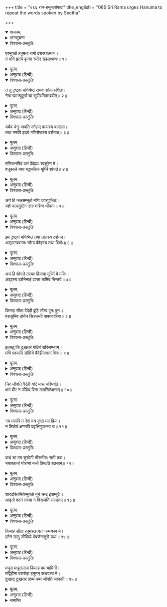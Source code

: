 +++
title = "०६६ राम-हनुमत्संवादः"
title_english = "066 Sri Rama urges Hanuma to repeat the words spoken by Seetha"

+++
<details open><summary>वाचनम्</summary>
<div caption="श्रीराम-हरिसीताराममूर्ति-घनपाठिभ्यां वचनम्" class="audioEmbed" src="https://archive.org/download/Ramayana-recitation-Sriram-harisItArAmamUrti-Ghanapaati-v2/Kanda_5/Kanda_5_SK-065-Hanuma_conveys_Seetha_s_message_to_.mp3"></div>
</details>

<details><summary>भागसूचना</summary>

66. चूडामणिको देखकर और सीताका समाचार पाकर श्रीरामका उनके लिये विलाप
</details>

<details open><summary>विश्वास-प्रस्तुतिः</summary>

एवमुक्तो हनुमता रामो दशरथात्मजः।  
तं मणिं हृदये कृत्वा रुरोद सहलक्ष्मणः॥ १॥
</details>

<details><summary>मूलम्</summary>

एवमुक्तो हनुमता रामो दशरथात्मजः।  
तं मणिं हृदये कृत्वा रुरोद सहलक्ष्मणः॥ १॥
</details>

<details><summary>अनुवाद (हिन्दी)</summary>

हनुमान् जी के ऐसा कहनेपर दशरथनन्दन श्रीराम उस मणिको अपनी छातीसे लगाकर रोने लगे। साथ ही लक्ष्मण भी रो पड़े॥ १॥
</details>

<details open><summary>विश्वास-प्रस्तुतिः</summary>

तं तु दृष्ट्वा मणिश्रेष्ठं राघवः शोककर्शितः।  
नेत्राभ्यामश्रुपूर्णाभ्यां सुग्रीवमिदमब्रवीत्॥ २॥
</details>

<details><summary>मूलम्</summary>

तं तु दृष्ट्वा मणिश्रेष्ठं राघवः शोककर्शितः।  
नेत्राभ्यामश्रुपूर्णाभ्यां सुग्रीवमिदमब्रवीत्॥ २॥
</details>

<details><summary>अनुवाद (हिन्दी)</summary>

उस श्रेष्ठ मणिकी ओर देखकर शोकसे व्याकुल हुए श्रीरघुनाथजी अपने दोनों नेत्रोंमें आँसू भरकर सुग्रीवसे इस प्रकार बोले—॥ २॥
</details>

<details open><summary>विश्वास-प्रस्तुतिः</summary>

यथैव धेनुः स्रवति स्नेहाद् वत्सस्य वत्सला।  
तथा ममापि हृदयं मणिश्रेष्ठस्य दर्शनात्॥ ३॥
</details>

<details><summary>मूलम्</summary>

यथैव धेनुः स्रवति स्नेहाद् वत्सस्य वत्सला।  
तथा ममापि हृदयं मणिश्रेष्ठस्य दर्शनात्॥ ३॥
</details>

<details><summary>अनुवाद (हिन्दी)</summary>

‘मित्र! जैसे वत्सला धेनु अपने बछड़ेके स्नेहसे थनोंसे दूध झरने लगती है, उसी प्रकार इस उत्तम मणिको देखकर आज मेरा हृदय भी द्रवीभूत हो रहा है॥ ३॥
</details>

<details open><summary>विश्वास-प्रस्तुतिः</summary>

मणिरत्नमिदं दत्तं वैदेह्याः श्वशुरेण मे।  
वधूकाले यथा बद्धमधिकं मूर्ध्नि शोभते॥ ४॥
</details>

<details><summary>मूलम्</summary>

मणिरत्नमिदं दत्तं वैदेह्याः श्वशुरेण मे।  
वधूकाले यथा बद्धमधिकं मूर्ध्नि शोभते॥ ४॥
</details>

<details><summary>अनुवाद (हिन्दी)</summary>

‘मेरे श्वशुर राजा जनकने विवाहके समय वैदेहीको यह मणिरत्न दिया था, जो उसके मस्तकपर आबद्ध होकर बड़ी शोभा पाता था॥ ४॥
</details>

<details open><summary>विश्वास-प्रस्तुतिः</summary>

अयं हि जलसम्भूतो मणिः प्रवरपूजितः।  
यज्ञे परमतुष्टेन दत्तः शक्रेण धीमता॥ ५॥
</details>

<details><summary>मूलम्</summary>

अयं हि जलसम्भूतो मणिः प्रवरपूजितः।  
यज्ञे परमतुष्टेन दत्तः शक्रेण धीमता॥ ५॥
</details>

<details><summary>अनुवाद (हिन्दी)</summary>

‘जलसे प्रकट हुई यह मणि श्रेष्ठ देवताओंद्वारा पूजित है। किसी यज्ञमें बहुत संतुष्ट हुए बुद्धिमान् इन्द्रने राजा जनकको यह मणि दी थी॥ ५॥
</details>

<details open><summary>विश्वास-प्रस्तुतिः</summary>

इमं दृष्ट्वा मणिश्रेष्ठं तथा तातस्य दर्शनम्।  
अद्यास्म्यवगतः सौम्य वैदेहस्य तथा विभोः॥ ६॥
</details>

<details><summary>मूलम्</summary>

इमं दृष्ट्वा मणिश्रेष्ठं तथा तातस्य दर्शनम्।  
अद्यास्म्यवगतः सौम्य वैदेहस्य तथा विभोः॥ ६॥
</details>

<details><summary>अनुवाद (हिन्दी)</summary>

‘सौम्य! इस मणिरत्नका दर्शन करके आज मुझे मानो अपने पूज्य पिताका और विदेहराज महाराज जनकका भी दर्शन मिल गया हो, ऐसा अनुभव हो रहा है॥ ६॥
</details>

<details open><summary>विश्वास-प्रस्तुतिः</summary>

अयं हि शोभते तस्याः प्रियाया मूर्ध्नि मे मणिः।  
अद्यास्य दर्शनेनाहं प्राप्तां तामिव चिन्तये॥ ७॥
</details>

<details><summary>मूलम्</summary>

अयं हि शोभते तस्याः प्रियाया मूर्ध्नि मे मणिः।  
अद्यास्य दर्शनेनाहं प्राप्तां तामिव चिन्तये॥ ७॥
</details>

<details><summary>अनुवाद (हिन्दी)</summary>

‘यह मणि सदा मेरी प्रिया सीताके सीमन्तपर शोभा पाती थी। आज इसे देखकर ऐसा जान पड़ता है मानो सीता ही मुझे मिल गयी॥ ७॥
</details>

<details open><summary>विश्वास-प्रस्तुतिः</summary>

किमाह सीता वैदेही ब्रूहि सौम्य पुनः पुनः।  
परासुमिव तोयेन सिञ्चन्ती वाक्यवारिणा॥ ८॥
</details>

<details><summary>मूलम्</summary>

किमाह सीता वैदेही ब्रूहि सौम्य पुनः पुनः।  
परासुमिव तोयेन सिञ्चन्ती वाक्यवारिणा॥ ८॥
</details>

<details><summary>अनुवाद (हिन्दी)</summary>

‘सौम्य पवनकुमार! जैसे बेहोश हुए मनुष्यको होशमें लानेके लिये उसपर जलके छींटे दिये जाते हैं, उसी प्रकार विदेहनन्दिनी सीताने मूर्च्छित हुए-से मुझ रामको अपने वाक्यरूपी शीतल जलसे सींचते हुए क्या-क्या कहा है? यह बारंबार बताओ’॥ ८॥
</details>

<details open><summary>विश्वास-प्रस्तुतिः</summary>

इतस्तु किं दुःखतरं यदिमं वारिसम्भवम्।  
मणिं पश्यामि सौमित्रे वैदेहीमागतां विना॥ ९॥
</details>

<details><summary>मूलम्</summary>

इतस्तु किं दुःखतरं यदिमं वारिसम्भवम्।  
मणिं पश्यामि सौमित्रे वैदेहीमागतां विना॥ ९॥
</details>

<details><summary>अनुवाद (हिन्दी)</summary>

(अब वे लक्ष्मणसे बोले—) ‘सुमित्रानन्दन! सीताके यहाँ आये बिना ही जो जलसे उत्पन्न हुई इस मणिको मैं देख रहा हूँ। इससे बढ़कर दुःखकी बात और क्या हो सकती है’॥ ९॥
</details>

<details open><summary>विश्वास-प्रस्तुतिः</summary>

चिरं जीवति वैदेही यदि मासं धरिष्यति।  
क्षणं वीर न जीवेयं विना तामसितेक्षणाम्॥ १०॥
</details>

<details><summary>मूलम्</summary>

चिरं जीवति वैदेही यदि मासं धरिष्यति।  
क्षणं वीर न जीवेयं विना तामसितेक्षणाम्॥ १०॥
</details>

<details><summary>अनुवाद (हिन्दी)</summary>

(फिर वे हनुमान् जी से बोले—) ‘वीर पवनकुमार! यदि विदेहनन्दनी सीता एक मासतक जीवन धारण कर लेगी, तब तो वह बहुत समयतक जी रही है। मैं तो कजरारे नेत्रोंवाली जानकीके बिना अब एक क्षण भी जीवित नहीं रह सकता॥ १०॥
</details>

<details open><summary>विश्वास-प्रस्तुतिः</summary>

नय मामपि तं देशं यत्र दृष्टा मम प्रिया।  
न तिष्ठेयं क्षणमपि प्रवृत्तिमुपलभ्य च॥ ११॥
</details>

<details><summary>मूलम्</summary>

नय मामपि तं देशं यत्र दृष्टा मम प्रिया।  
न तिष्ठेयं क्षणमपि प्रवृत्तिमुपलभ्य च॥ ११॥
</details>

<details><summary>अनुवाद (हिन्दी)</summary>

‘तुमने जहाँ मेरी प्रियाको देखा है, उसी देशमें मुझे भी ले चलो। उसका समाचार पाकर अब मैं एक क्षण भी यहाँ नहीं रुक सकता॥ ११॥
</details>

<details open><summary>विश्वास-प्रस्तुतिः</summary>

कथं सा मम सुश्रोणी भीरुभीरुः सती तदा।  
भयावहानां घोराणां मध्ये तिष्ठति रक्षसाम्॥ १२॥
</details>

<details><summary>मूलम्</summary>

कथं सा मम सुश्रोणी भीरुभीरुः सती तदा।  
भयावहानां घोराणां मध्ये तिष्ठति रक्षसाम्॥ १२॥
</details>

<details><summary>अनुवाद (हिन्दी)</summary>

‘हाय! मेरी सती-साध्वी सुमध्यमा सीता बड़ी भीरु है। वह उन घोर रूपधारी भयंकर राक्षसोंके बीचमें कैसे रहती होगी?॥ १२॥
</details>

<details open><summary>विश्वास-प्रस्तुतिः</summary>

शारदस्तिमिरोन्मुक्तो नूनं चन्द्र इवाम्बुदैः।  
आवृतो वदनं तस्या न विराजति साम्प्रतम्॥ १३॥
</details>

<details><summary>मूलम्</summary>

शारदस्तिमिरोन्मुक्तो नूनं चन्द्र इवाम्बुदैः।  
आवृतो वदनं तस्या न विराजति साम्प्रतम्॥ १३॥
</details>

<details><summary>अनुवाद (हिन्दी)</summary>

‘निश्चय ही अन्धकारसे मुक्त किंतु बादलोंसे ढके हुए शरत्कालीन चन्द्रमाके समान सीताका मुख इस समय शोभा नहीं पा रहा होगा॥ १३॥
</details>

<details open><summary>विश्वास-प्रस्तुतिः</summary>

किमाह सीता हनुमंस्तत्त्वतः कथयस्व मे।  
एतेन खलु जीविष्ये भेषजेनातुरो यथा॥ १४॥
</details>

<details><summary>मूलम्</summary>

किमाह सीता हनुमंस्तत्त्वतः कथयस्व मे।  
एतेन खलु जीविष्ये भेषजेनातुरो यथा॥ १४॥
</details>

<details><summary>अनुवाद (हिन्दी)</summary>

‘हनुमन्! मुझे ठीक-ठीक बताओ, सीताने क्या-क्या कहा है ? जैसे रोगी दवा लेनेसे जीता है, उसी प्रकार मैं सीताके इस संदेश-वाक्यको सुनकर ही जीवन धारण करूँगा॥ १४॥
</details>

<details open><summary>विश्वास-प्रस्तुतिः</summary>

मधुरा मधुरालापा किमाह मम भामिनी।  
मद्विहीना वरारोहा हनुमन् कथयस्व मे।  
दुःखाद् दुःखतरं प्राप्य कथं जीवति जानकी॥ १५॥
</details>

<details><summary>मूलम्</summary>

मधुरा मधुरालापा किमाह मम भामिनी।  
मद्विहीना वरारोहा हनुमन् कथयस्व मे।  
दुःखाद् दुःखतरं प्राप्य कथं जीवति जानकी॥ १५॥
</details>

<details><summary>अनुवाद (हिन्दी)</summary>

‘हनुमन्! मुझसे बिछुड़ी हुई मेरी सुन्दर कटिप्रदेशवाली मधुरभाषिणी सुन्दरी प्रियतमा जनकनन्दिनी सीताने मेरे लिये कौन-सा संदेश दिया है? वह दुःख-पर-दुःख उठाकर भी कैसे जीवन धारण कर रही है?’॥ १५॥
</details>

<details><summary>समाप्तिः</summary>

इत्यार्षे श्रीमद्रामायणे वाल्मीकीये आदिकाव्ये सुन्दरकाण्डे षट्षष्टितमः सर्गः॥ ६६॥  
इस प्रकार श्रीवाल्मीकिनिर्मित आर्षरामायण आदिकाव्यके सुन्दरकाण्डमें छाछठवाँ सर्ग पूरा हुआ॥ ६६॥
</details>

